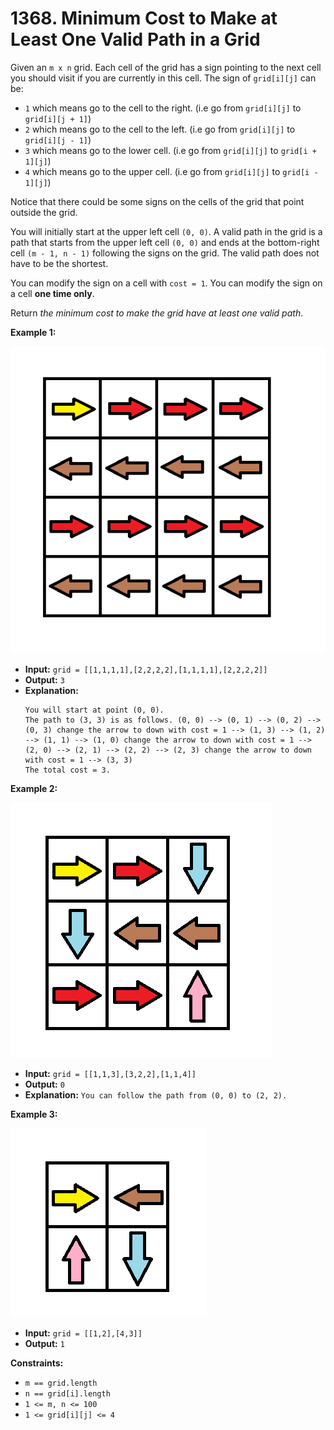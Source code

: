 # 1368. Minimum Cost to Make at Least One Valid Path in a Grid

Given an `m x n` grid. Each cell of the grid has a sign pointing to the next cell you should visit if you are currently in this cell. The sign of `grid[i][j]` can be:

*   `1` which means go to the cell to the right. (i.e go from `grid[i][j]` to `grid[i][j + 1]`)
*   `2` which means go to the cell to the left. (i.e go from `grid[i][j]` to `grid[i][j - 1]`)
*   `3` which means go to the lower cell. (i.e go from `grid[i][j]` to `grid[i + 1][j]`)
*   `4` which means go to the upper cell. (i.e go from `grid[i][j]` to `grid[i - 1][j]`)

Notice that there could be some signs on the cells of the grid that point outside the grid.

You will initially start at the upper left cell `(0, 0)`. A valid path in the grid is a path that starts from the upper left cell `(0, 0)` and ends at the bottom-right cell `(m - 1, n - 1)` following the signs on the grid. The valid path does not have to be the shortest.

You can modify the sign on a cell with `cost = 1`. You can modify the sign on a cell **one time only**.

Return _the minimum cost to make the grid have at least one valid path_.

**Example 1:**

![](grid1.png)

* **Input:** `grid = [[1,1,1,1],[2,2,2,2],[1,1,1,1],[2,2,2,2]]`
* **Output:** `3`
* **Explanation:**
    ```
    You will start at point (0, 0).
    The path to (3, 3) is as follows. (0, 0) --> (0, 1) --> (0, 2) --> (0, 3) change the arrow to down with cost = 1 --> (1, 3) --> (1, 2) --> (1, 1) --> (1, 0) change the arrow to down with cost = 1 --> (2, 0) --> (2, 1) --> (2, 2) --> (2, 3) change the arrow to down with cost = 1 --> (3, 3)
    The total cost = 3.
    ```

**Example 2:**

![](grid2.png)

* **Input:** `grid = [[1,1,3],[3,2,2],[1,1,4]]`
* **Output:** `0`
* **Explanation:** `You can follow the path from (0, 0) to (2, 2).`

**Example 3:**

![](grid3.png)

* **Input:** `grid = [[1,2],[4,3]]`
* **Output:** `1`

**Constraints:**

*   `m == grid.length`
*   `n == grid[i].length`
*   `1 <= m, n <= 100`
*   `1 <= grid[i][j] <= 4`
